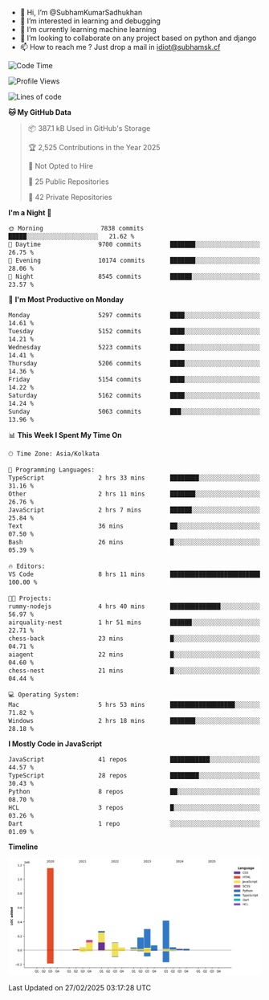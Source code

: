 - 👋 Hi, I’m @SubhamKumarSadhukhan
- 👀 I’m interested in learning and debugging
- 🌱 I’m currently learning machine learning
- 💞️ I’m looking to collaborate on any project based on python and django
- 📫 How to reach me ?
      Just drop a mail in idiot@subhamsk.cf

<!---
SubhamKumarSadhukhan/SubhamKumarSadhukhan is a ✨ special ✨ repository because its `README.md` (this file) appears on your GitHub profile.
You can click the Preview link to take a look at your changes.
--->


<!--START_SECTION:waka-->
![Code Time](http://img.shields.io/badge/Code%20Time-2%2C767%20hrs%201%20min-blue)

![Profile Views](http://img.shields.io/badge/Profile%20Views-2-blue)

![Lines of code](https://img.shields.io/badge/From%20Hello%20World%20I%27ve%20Written-2.8%20million%20lines%20of%20code-blue)

**🐱 My GitHub Data** 

> 📦 387.1 kB Used in GitHub's Storage 
 > 
> 🏆 2,525 Contributions in the Year 2025
 > 
> 🚫 Not Opted to Hire
 > 
> 📜 25 Public Repositories 
 > 
> 🔑 42 Private Repositories 
 > 
**I'm a Night 🦉** 

```text
🌞 Morning                7838 commits        █████░░░░░░░░░░░░░░░░░░░░   21.62 % 
🌆 Daytime                9700 commits        ███████░░░░░░░░░░░░░░░░░░   26.75 % 
🌃 Evening                10174 commits       ███████░░░░░░░░░░░░░░░░░░   28.06 % 
🌙 Night                  8545 commits        ██████░░░░░░░░░░░░░░░░░░░   23.57 % 
```
📅 **I'm Most Productive on Monday** 

```text
Monday                   5297 commits        ████░░░░░░░░░░░░░░░░░░░░░   14.61 % 
Tuesday                  5152 commits        ████░░░░░░░░░░░░░░░░░░░░░   14.21 % 
Wednesday                5223 commits        ████░░░░░░░░░░░░░░░░░░░░░   14.41 % 
Thursday                 5206 commits        ████░░░░░░░░░░░░░░░░░░░░░   14.36 % 
Friday                   5154 commits        ████░░░░░░░░░░░░░░░░░░░░░   14.22 % 
Saturday                 5162 commits        ████░░░░░░░░░░░░░░░░░░░░░   14.24 % 
Sunday                   5063 commits        ███░░░░░░░░░░░░░░░░░░░░░░   13.96 % 
```


📊 **This Week I Spent My Time On** 

```text
🕑︎ Time Zone: Asia/Kolkata

💬 Programming Languages: 
TypeScript               2 hrs 33 mins       ████████░░░░░░░░░░░░░░░░░   31.16 % 
Other                    2 hrs 11 mins       ███████░░░░░░░░░░░░░░░░░░   26.76 % 
JavaScript               2 hrs 7 mins        ██████░░░░░░░░░░░░░░░░░░░   25.84 % 
Text                     36 mins             ██░░░░░░░░░░░░░░░░░░░░░░░   07.50 % 
Bash                     26 mins             █░░░░░░░░░░░░░░░░░░░░░░░░   05.39 % 

🔥 Editors: 
VS Code                  8 hrs 11 mins       █████████████████████████   100.00 % 

🐱‍💻 Projects: 
rummy-nodejs             4 hrs 40 mins       ██████████████░░░░░░░░░░░   56.97 % 
airquality-nest          1 hr 51 mins        ██████░░░░░░░░░░░░░░░░░░░   22.71 % 
chess-back               23 mins             █░░░░░░░░░░░░░░░░░░░░░░░░   04.71 % 
aiagent                  22 mins             █░░░░░░░░░░░░░░░░░░░░░░░░   04.60 % 
chess-nest               21 mins             █░░░░░░░░░░░░░░░░░░░░░░░░   04.44 % 

💻 Operating System: 
Mac                      5 hrs 53 mins       ██████████████████░░░░░░░   71.82 % 
Windows                  2 hrs 18 mins       ███████░░░░░░░░░░░░░░░░░░   28.18 % 
```

**I Mostly Code in JavaScript** 

```text
JavaScript               41 repos            ███████████░░░░░░░░░░░░░░   44.57 % 
TypeScript               28 repos            ████████░░░░░░░░░░░░░░░░░   30.43 % 
Python                   8 repos             ██░░░░░░░░░░░░░░░░░░░░░░░   08.70 % 
HCL                      3 repos             █░░░░░░░░░░░░░░░░░░░░░░░░   03.26 % 
Dart                     1 repo              ░░░░░░░░░░░░░░░░░░░░░░░░░   01.09 % 
```



**Timeline**

![Lines of Code chart](https://raw.githubusercontent.com/SubhamKumarSadhukhan/SubhamKumarSadhukhan/main/assets/bar_graph.png)


 Last Updated on 27/02/2025 03:17:28 UTC
<!--END_SECTION:waka-->
